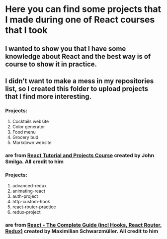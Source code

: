 # Here you can find some projects that I made during one of React courses that I took
## I wanted to show you that I have some knowledge about React and the best way is of course to show it in practice.
## I didn't want to make a mess in my repositories list, so I created this folder to upload projects that I find more interesting.
### Projects: 
1. Cocktails website
2. Color generator
3. Food menu
4. Grocery bud
5. Markdown website
### are from [React Tutorial and Projects Course](https://www.udemy.com/course/react-tutorial-and-projects-course/) created by John Smilga. All credit to him
### Projects:
1. advanced-redux
2. animating-react
3. auth-project
4. http-custom-hook
5. react-router-practice
6. redux-project
### are from [React - The Complete Guide (incl Hooks, React Router, Redux)](https://www.udemy.com/course/react-the-complete-guide-incl-redux/) created by Maximilian Schwarzmüller. All credit to him
